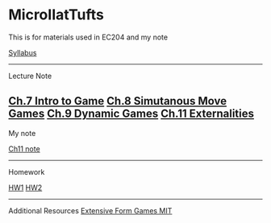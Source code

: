 # MicroIIatTufts
This is for materials used in EC204 and my note


[Syllabus]()

-----------------------
Lecture Note


[Ch.7 Intro to Game](https://github.com/jamesyeh111/MicroIIatTufts/blob/master/Chapter%207%20UC%20Notes.pdf)
[Ch.8 Simutanous Move Games](https://github.com/jamesyeh111/MicroIIatTufts/blob/master/Chapter%208%20UC%20Notes.pdf)
[Ch.9 Dynamic Games](https://github.com/jamesyeh111/MicroIIatTufts/blob/master/Chapter%209%20UC%20Notes.pdf)
[Ch.11 Externalities](https://github.com/jamesyeh111/MicroIIatTufts/blob/master/Chapter%2011%20UC%20Notes.pdf)
-----------------------
My note

[Ch11 note](https://github.com/jamesyeh111/MicroIIatTufts/blob/master/Externality%20Note.pdf)


-----------------------
Homework

[HW1](https://github.com/jamesyeh111/MicroIIatTufts/blob/master/Micro2_HW1.pdf)
[HW2](https://github.com/jamesyeh111/MicroIIatTufts/blob/master/Micro2_HW2.pdf)

-----------------------
Additional Resources
[Extensive Form Games MIT](https://github.com/jamesyeh111/MicroIIatTufts/blob/master/MIT14_126S16_Extensive%20Form%20Game.pdf)
